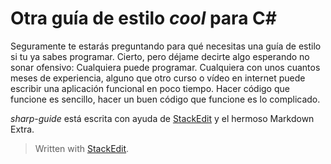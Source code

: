 Otra guía de estilo *cool* para C#
=

Seguramente te estarás preguntando para qué necesitas una guía de estilo si tu ya sabes programar. Cierto, pero déjame decirte algo esperando no sonar ofensivo: Cualquiera puede programar. Cualquiera con unos cuantos meses de experiencia, alguno que otro curso o vídeo en internet puede escribir una aplicación funcional en poco tiempo. Hacer código que funcione es sencillo, hacer un buen código que funcione es lo complicado.

*sharp-guide* está escrita con ayuda de [StackEdit](https://stackedit.io/) y el hermoso Markdown Extra.

> Written with [StackEdit](https://stackedit.io/).
